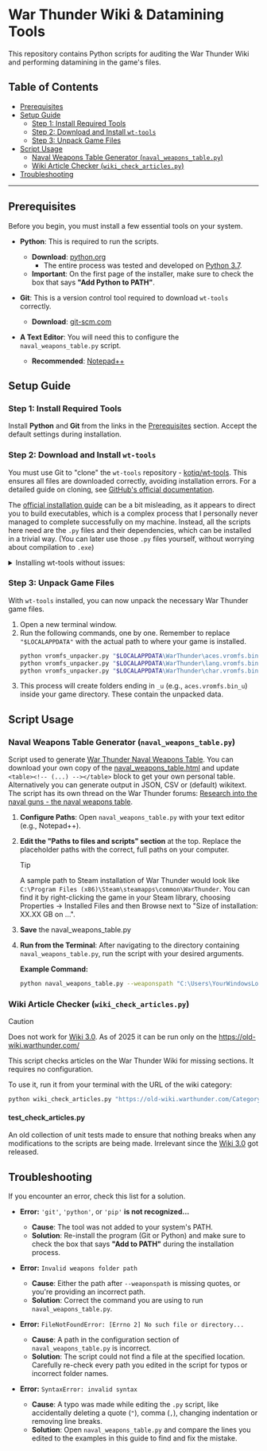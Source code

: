 # War Thunder Wiki & Datamining Tools

This repository contains Python scripts for auditing the War Thunder Wiki and performing datamining in the game's files.

## Table of Contents

  * [Prerequisites](#prerequisites)
  * [Setup Guide](#setup-guide)
      * [Step 1: Install Required Tools](#step-1-install-required-tools)
      * [Step 2: Download and Install `wt-tools`](#step-2-download-and-install-wt-tools)
      * [Step 3: Unpack Game Files](#step-3-unpack-game-files)
  * [Script Usage](#script-usage)
      * [Naval Weapons Table Generator (`naval_weapons_table.py`)](#naval-weapons-table-generator-naval_weapons_tablepy)
      * [Wiki Article Checker (`wiki_check_articles.py`)](#naval-weapons-table-generator-naval_weapons_tablepy)
  * [Troubleshooting](#troubleshooting)

---

## Prerequisites

Before you begin, you must install a few essential tools on your system.

  * **Python**: This is required to run the scripts.

      * **Download**: [python.org](https://www.python.org/downloads/)
          * The entire process was tested and developed on [Python 3.7](https://www.python.org/downloads/release/python-3717/).
      * **Important**: On the first page of the installer, make sure to check the box that says **"Add Python to PATH"**.

  * **Git**: This is a version control tool required to download `wt-tools` correctly.

      * **Download**: [git-scm.com](https://git-scm.com/downloads)

  * **A Text Editor**: You will need this to configure the `naval_weapons_table.py` script.

      * **Recommended**: [Notepad++](https://notepad-plus-plus.org/)

## Setup Guide

### Step 1: Install Required Tools

Install **Python** and **Git** from the links in the [Prerequisites](#prerequisites) section. Accept the default settings during installation.

### Step 2: Download and Install `wt-tools`

You must use Git to "clone" the `wt-tools` repository - [kotiq/wt-tools](https://github.com/kotiq/wt-tools.git). This ensures all files are downloaded correctly, avoiding installation errors. For a detailed guide on cloning, see [GitHub's official documentation](https://docs.github.com/en/repositories/creating-and-managing-repositories/cloning-a-repository).

The [official installation guide](https://github.com/kotiq/wt-tools?tab=readme-ov-file#installation) can be a bit misleading, as it appears to direct you to build executables, which is a complex process that I personally never managed to complete successfully on my machine. Instead, all the scripts here need are the `.py` files and their dependencies, which can be installed in a trivial way. (You can later use those `.py` files yourself, without worrying about compilation to `.exe`)

<details>
<summary>Installing wt-tools without issues:</summary>

1.  Open your terminal (on Windows, open the Start Menu and type `PowerShell` or `cmd`).

2.  Navigate to a directory where you want to store the tools (e.g., your Documents folder).

    ```bash
    cd C:\Users\YourWindowsLogin\Documents
    ```

3.  Clone the repository by running the following command:

    ```bash
    git clone https://github.com/kotiq/wt-tools.git
    ```

    This will create a new `wt-tools` folder in your current directory.

4.  Navigate into the newly created folder:

    ```bash
    cd wt-tools
    ```

5.  Now, install the tool as a Python package using `pip`:

    ```bash
    pip install .
    ```

    This command reads the setup files and correctly installs `wt-tools` and its dependencies.
</details>

### Step 3: Unpack Game Files

With `wt-tools` installed, you can now unpack the necessary War Thunder game files.

1.  Open a new terminal window.
2.  Run the following commands, one by one. Remember to replace `"$LOCALAPPDATA"` with the actual path to where your game is installed.
    ```bash
    python vromfs_unpacker.py "$LOCALAPPDATA\WarThunder\aces.vromfs.bin"
    python vromfs_unpacker.py "$LOCALAPPDATA\WarThunder\lang.vromfs.bin"
    python vromfs_unpacker.py "$LOCALAPPDATA\WarThunder\char.vromfs.bin"
    ```
3.  This process will create folders ending in `_u` (e.g., `aces.vromfs.bin_u`) inside your game directory. These contain the unpacked data.

## Script Usage

### Naval Weapons Table Generator (`naval_weapons_table.py`)

Script used to generate [War Thunder Naval Weapons Table](https://jareelskaj.github.io/wt-wiki-tools/naval_weapons_table). You can download your own copy of the [naval_weapons_table.html](https://github.com/JareelSkaj/wt-wiki-tools/blob/main/docs/naval_weapons_table.html) and update `<table><!-- (...) --></table>` block to get your own personal table. Alternatively you can generate output in JSON, CSV or (default) wikitext. The script has its own thread on the War Thunder forums: [Research into the naval guns - the naval weapons table](https://forum.warthunder.com/t/research-into-the-naval-guns-the-naval-weapons-table/251222).

1.  **Configure Paths**: Open `naval_weapons_table.py` with your text editor (e.g., Notepad++).

2.  **Edit the "Paths to files and scripts" section** at the top. Replace the placeholder paths with the correct, full paths on your computer.

    > [!TIP]
    > A sample path to Steam installation of War Thunder would look like `C:\Program Files (x86)\Steam\steamapps\common\WarThunder`. You can find it by right-clicking the game in your Steam library, choosing Properties -> Installed Files and then Browse next to "Size of installation: XX.XX GB on ...".

3.  **Save** the naval_weapons_table.py

4.  **Run from the Terminal**: After navigating to the directory containing `naval_weapons_table.py`, run the script with your desired arguments.

    **Example Command:**

    ```bash
    python naval_weapons_table.py --weaponspath "C:\Users\YourWindowsLogin\AppData\Local\WarThunder\aces.vromfs.bin_u\gamedata\weapons\navalmodels_weapons" --unitspath "C:\Users\YourWindowsLogin\AppData\Local\WarThunder\aces.vromfs.bin_u\gamedata\units\ships" --outputformat html --from 75 --to 138.6
    ```

### Wiki Article Checker (`wiki_check_articles.py`)

> [!CAUTION]
> Does not work for [Wiki 3.0](https://wiki.warthunder.com/326-introducing-war-thunder-wiki-3-0). As of 2025 it can be run only on the https://old-wiki.warthunder.com/

This script checks articles on the War Thunder Wiki for missing sections. It requires no configuration.

To use it, run it from your terminal with the URL of the wiki category:

```bash
python wiki_check_articles.py "https://old-wiki.warthunder.com/Category:Sixth_rank_ships"
```

#### test_check_articles.py

An old collection of unit tests made to ensure that nothing breaks when any modifications to the scripts are being made. Irrelevant since the [Wiki 3.0](https://wiki.warthunder.com/326-introducing-war-thunder-wiki-3-0) got released.

## Troubleshooting

If you encounter an error, check this list for a solution.

  * **Error:** `'git'`, `'python'`, or `'pip'` **is not recognized...**

      * **Cause**: The tool was not added to your system's PATH.
      * **Solution**: Re-install the program (Git or Python) and make sure to check the box that says **"Add to PATH"** during the installation process.

  * **Error:** `Invalid weapons folder path`

      * **Cause**: Either the path after `--weaponspath` is missing quotes, or you're providing an incorrect path.
      * **Solution**: Correct the command you are using to run `naval_weapons_table.py`.

  * **Error:** `FileNotFoundError: [Errno 2] No such file or directory...`

      * **Cause**: A path in the configuration section of `naval_weapons_table.py` is incorrect.
      * **Solution**: The script could not find a file at the specified location. Carefully re-check every path you edited in the script for typos or incorrect folder names.

  * **Error:** `SyntaxError: invalid syntax`

      * **Cause**: A typo was made while editing the `.py` script, like accidentally deleting a quote (`"`), comma (`,`), changing indentation or removing line breaks.
      * **Solution**: Open `naval_weapons_table.py` and compare the lines you edited to the examples in this guide to find and fix the mistake.
